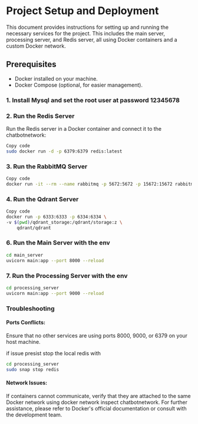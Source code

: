 # Project Setup and Deployment

This document provides instructions for setting up and running the necessary services for the project. This includes the main server, processing server, and Redis server, all using Docker containers and a custom Docker network.

## Prerequisites

- Docker installed on your machine.
- Docker Compose (optional, for easier management).

### 1. Install Mysql and set the root user at password 12345678

### 2. Run the Redis Server

Run the Redis server in a Docker container and connect it to the chatbotnetwork:

```bash
Copy code
sudo docker run -d -p 6379:6379 redis:latest
```

### 3. Run the RabbitMQ Server

```bash
Copy code
docker run -it --rm --name rabbitmq -p 5672:5672 -p 15672:15672 rabbitmq:3.13-management
```

### 4. Run the Qdrant Server

```bash
Copy code
docker run -p 6333:6333 -p 6334:6334 \
-v $(pwd)/qdrant_storage:/qdrant/storage:z \
    qdrant/qdrant
```

### 6. Run the Main Server with the env

```bash
cd main_server
uvicorn main:app --port 8000 --reload

```

### 7. Run the Processing Server with the env

```bash
cd processing_server
uvicorn main:app --port 9000 --reload

```

### Troubleshooting

#### Ports Conflicts:

Ensure that no other services are using ports 8000, 9000, or 6379 on your host machine.

if issue presist stop the local redis with

```bash
cd processing_server
sudo snap stop redis

```

#### Network Issues:

If containers cannot communicate, verify that they are attached to the same Docker network using docker network inspect chatbotnetwork.
For further assistance, please refer to Docker's official documentation or consult with the development team.
